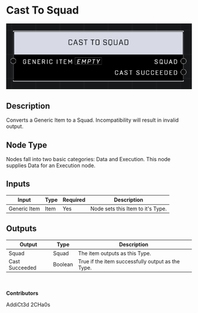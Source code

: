 # Cast To Squad
![](../../../.gitbook/assets/cast-to-squad.png)
## Description
Converts a Generic Item to a Squad. Incompatibility will result in invalid output.

## Node Type
Nodes fall into two basic categories: Data and Execution. This node supplies Data for an Execution node.

## Inputs
| Input | Type | Required | Description |
|------------------|------------------|----------|--------------------------------------------------------------|
| Generic Item | Item | Yes | Node sets this Item to it's Type. |

## Outputs
| Output | Type | Description |
|------------------|------------------|--------------------------------------------------------------|
| Squad | Squad | The item outputs as this Type. |
| Cast Succeeded | Boolean | True if the item successfully output as the Type. |

\
\
**Contributors**

AddiCt3d 2CHa0s